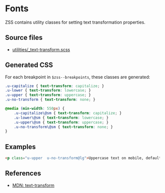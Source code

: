 # Fonts

ZSS contains utility classes for setting text transformation properties.

## Source files

- [utilities/_text-transform.scss](../../src/utilities/_text-transform.scss)

## Generated CSS

For each breakpoint in `$zss--breakpoints`, these classes are generated:

```css
.u-capitalize { text-transform: capitalize; }
.u-lower { text-transform: lowercase; }
.u-upper { text-transform: uppercase; }
.u-no-transform { text-transform: none; }

@media (min-width: 550px) {
    .u-capitalize\@sm { text-transform: capitalize; }
    .u-lower\@sm { text-transform: lowercase; }
    .u-upper\@sm { text-transform: uppercase; }
    .u-no-transform\@sm { text-transform: none; }
}
```
## Examples

```html
<p class="u-upper  u-no-transform@lg">Uppercase text on mobile, default text on desktop.</p>
```

## References

- [MDN: text-transform](https://developer.mozilla.org/en/docs/Web/CSS/text-transform)
